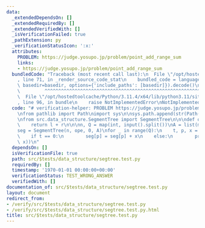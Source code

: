 ```yaml
---
data:
  _extendedDependsOn: []
  _extendedRequiredBy: []
  _extendedVerifiedWith: []
  _isVerificationFailed: true
  _pathExtension: py
  _verificationStatusIcon: ':x:'
  attributes:
    PROBLEM: https://judge.yosupo.jp/problem/point_add_range_sum
    links:
    - https://judge.yosupo.jp/problem/point_add_range_sum
  bundledCode: "Traceback (most recent call last):\n  File \"/opt/hostedtoolcache/Python/3.11.4/x64/lib/python3.11/site-packages/onlinejudge_verify/documentation/build.py\"\
    , line 71, in _render_source_code_stat\n    bundled_code = language.bundle(stat.path,\
    \ basedir=basedir, options={'include_paths': [basedir]}).decode()\n          \
    \         ^^^^^^^^^^^^^^^^^^^^^^^^^^^^^^^^^^^^^^^^^^^^^^^^^^^^^^^^^^^^^^^^^^^^^^^^^^^^^^^^^\n\
    \  File \"/opt/hostedtoolcache/Python/3.11.4/x64/lib/python3.11/site-packages/onlinejudge_verify/languages/python.py\"\
    , line 96, in bundle\n    raise NotImplementedError\nNotImplementedError\n"
  code: "# verification-helper: PROBLEM https://judge.yosupo.jp/problem/point_add_range_sum\n\
    \nfrom pathlib import Path\nimport sys\n\nsys.path.append(str(Path(__file__).resolve().parent.parent.parent.parent))\n\
    \nfrom src.data_structure.SegmentTree import SegmentTree\n\n\ndef ope(l, r):\n\
    \    return l + r\n\n\nn, Q = map(int, input().split())\nA = list(map(int, input().split()))\n\
    seg = SegmentTree(n, ope, 0, A)\nfor _ in range(Q):\n    t, p, x = map(int, input().split())\n\
    \    if t == 0:\n        seg[p] = seg[p] + x\n    else:\n        print(seg.prod(p,\
    \ x))\n"
  dependsOn: []
  isVerificationFile: true
  path: src/$tests/data_structure/segtree.test.py
  requiredBy: []
  timestamp: '1970-01-01 00:00:00+00:00'
  verificationStatus: TEST_WRONG_ANSWER
  verifiedWith: []
documentation_of: src/$tests/data_structure/segtree.test.py
layout: document
redirect_from:
- /verify/src/$tests/data_structure/segtree.test.py
- /verify/src/$tests/data_structure/segtree.test.py.html
title: src/$tests/data_structure/segtree.test.py
---
```

